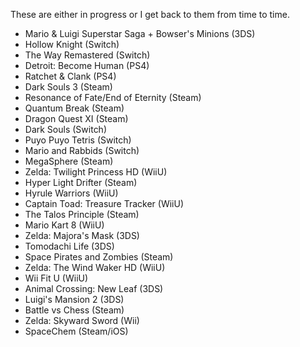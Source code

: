 These are either in progress or I get back to them from time to time.

- Mario & Luigi Superstar Saga + Bowser's Minions (3DS)
- Hollow Knight (Switch)
- The Way Remastered (Switch)
- Detroit: Become Human (PS4)
- Ratchet & Clank (PS4)
- Dark Souls 3 (Steam)
- Resonance of Fate/End of Eternity (Steam)
- Quantum Break (Steam)
- Dragon Quest XI (Steam)
- Dark Souls (Switch)
- Puyo Puyo Tetris (Switch)
- Mario and Rabbids (Switch)
- MegaSphere (Steam)
- Zelda: Twilight Princess HD (WiiU)
- Hyper Light Drifter (Steam)
- Hyrule Warriors (WiiU)
- Captain Toad: Treasure Tracker (WiiU)
- The Talos Principle (Steam)
- Mario Kart 8 (WiiU)
- Zelda: Majora's Mask (3DS)
- Tomodachi Life (3DS)
- Space Pirates and Zombies (Steam)
- Zelda: The Wind Waker HD (WiiU)
- Wii Fit U (WiiU)
- Animal Crossing: New Leaf (3DS)
- Luigi's Mansion 2 (3DS)
- Battle vs Chess (Steam)
- Zelda: Skyward Sword (Wii)
- SpaceChem (Steam/iOS)

